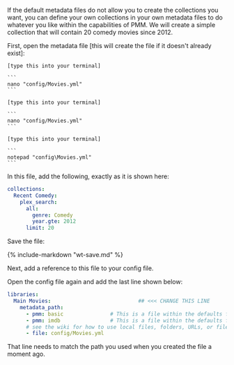 If the default metadata files do not allow you to create the collections you want, you can define your own collections in your own metadata files to do whatever you like within the capabilities of PMM.  We will create a simple collection that will contain 20 comedy movies since 2012.

First, open the metadata file [this will create the file if it doesn't already exist]:

````{tab} Linux
[type this into your terminal]

```
nano "config/Movies.yml"
```
````
````{tab} OS X
[type this into your terminal]

```
nano "config/Movies.yml"
```
````
````{tab} Windows
[type this into your terminal]

```
notepad "config\Movies.yml"
```
````

In this file, add the following, exactly as it is shown here:

```yaml
collections:
  Recent Comedy:
    plex_search:
      all:
        genre: Comedy
        year.gte: 2012
      limit: 20
```

Save the file:

{%
   include-markdown "wt-save.md"
%}


Next, add a reference to this file to your config file.

Open the config file again and add the last line shown below:

```yaml
libraries:
  Main Movies:                            ## <<< CHANGE THIS LINE
    metadata_path:
      - pmm: basic               # This is a file within the defaults folder in the Repository
      - pmm: imdb                # This is a file within the defaults folder in the Repository
      # see the wiki for how to use local files, folders, URLs, or files from git
      - file: config/Movies.yml
```

That line needs to match the path you used when you created the file a moment ago.